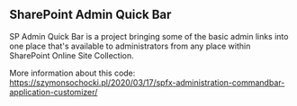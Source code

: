 ## SharePoint Admin Quick Bar

SP Admin Quick Bar is a project bringing some of the basic admin links into one place that's available to administrators from any place within SharePoint Online Site Collection.

More information about this code:
https://szymonsochocki.pl/2020/03/17/spfx-administration-commandbar-application-customizer/
